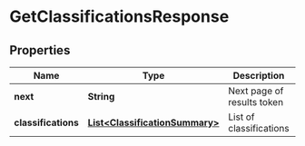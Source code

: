 

# GetClassificationsResponse


## Properties

| Name | Type | Description | Notes |
|------------ | ------------- | ------------- | -------------|
|**next** | **String** | Next page of results token |  [optional] |
|**classifications** | [**List&lt;ClassificationSummary&gt;**](ClassificationSummary.md) | List of classifications |  [optional] |



